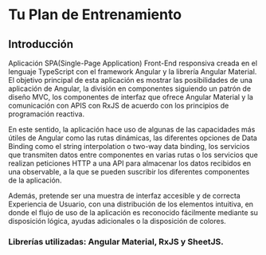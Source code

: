 # Tu Plan de Entrenamiento

## Introducción

Aplicación SPA(Single-Page Application) Front-End responsiva creada en el lenguaje TypeScript con el framework Angular y la librería Angular Material. El objetivo principal de esta aplicación es mostrar las posibilidades de una aplicación de Angular, la división en componentes siguiendo un patrón de diseño MVC, los componentes de interfaz que ofrece Angular Material y la comunicación con APIS con RxJS de acuerdo con los principios de programación reactiva.

En este sentido, la aplicación hace uso de algunas de las capacidades más útiles de Angular como las rutas dinámicas, las diferentes opciones de Data Binding como el string interpolation o two-way data binding, los servicios que transmiten datos entre componentes en varias rutas o los servicios que realizan peticiones HTTP a una API para almacenar los datos recibidos en una observable, a la que se pueden suscribir los diferentes componentes de la aplicación.

Además, pretende ser una muestra de interfaz accesible y de correcta Experiencia de Usuario, con una distribución de los elementos intuitiva, en donde el flujo de uso de la aplicación es reconocido fácilmente mediante su disposición lógica, ayudas adicionales o la disposición de colores.

### Librerías utilizadas: Angular Material, RxJS y SheetJS. 